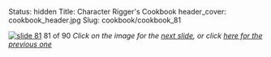 Status: hidden
Title: Character Rigger's Cookbook
header_cover: cookbook_header.jpg
Slug: cookbook/cookbook_81

[![slide 81](https://dl.dropboxusercontent.com/u/2977490/presentations/cookbook/img81.jpg)](cookbook_82)
81 of 90
_Click on the image for the [next slide](cookbook_82), or click [here for the previous one](cookbook_80)_
